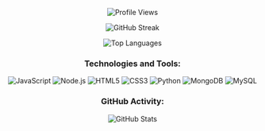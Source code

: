 <p align="center">
  <img src="https://komarev.com/ghpvc/?username=mau-io" alt="Profile Views" />
</p>
<p align="center">
  <img src="https://github-readme-streak-stats.herokuapp.com/?user=mau-io&theme=blueberry" alt="GitHub Streak" />
</p>

<p align="center">
  <img src="https://github-readme-stats.vercel.app/api/top-langs/?username=mau-io&hide=html" alt="Top Languages" />
</p>

<h3 align="center">Technologies and Tools:</h3>

<p align="center">
<img src="https://img.shields.io/badge/-JavaScript-F7DF1E?style=flat-square&logo=javascript&logoColor=white" alt="JavaScript" />
<img src="https://img.shields.io/badge/-Node.js-339933?style=flat-square&logo=node.js&logoColor=white" alt="Node.js" />
<img src="https://img.shields.io/badge/-HTML5-E34F26?style=flat-square&logo=html5&logoColor=white" alt="HTML5" />
<img src="https://img.shields.io/badge/-CSS3-1572B6?style=flat-square&logo=css3&logoColor=white" alt="CSS3" />
<img src="https://img.shields.io/badge/-Python-3776AB?style=flat-square&logo=python&logoColor=white" alt="Python" />
<img src="https://img.shields.io/badge/-MongoDB-47A248?style=flat-square&logo=mongodb&logoColor=white" alt="MongoDB" />
<img src="https://img.shields.io/badge/-MySQL-4479A1?style=flat-square&logo=mysql&logoColor=white" alt="MySQL" />
</p>

<h3 align="center">GitHub Activity:</h3>

<p align="center">
  <img src="https://github-readme-stats.vercel.app/api?username=mau-io&show_icons=true&count_private=true&theme=blueberry" alt="GitHub Stats" />
</p>
